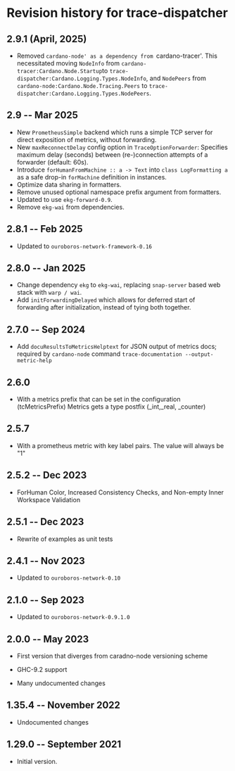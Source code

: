 # Revision history for trace-dispatcher

## 2.9.1 (April, 2025)
* Removed `cardano-node' as a dependency from `cardano-tracer'. This necessitated moving `NodeInfo` from
  `cardano-tracer:Cardano.Node.Startup`to `trace-dispatcher:Cardano.Logging.Types.NodeInfo`, and `NodePeers` from
  `cardano-node:Cardano.Node.Tracing.Peers` to `trace-dispatcher:Cardano.Logging.Types.NodePeers`.

## 2.9 -- Mar 2025

* New `PrometheusSimple` backend which runs a simple TCP server for direct exposition of metrics, without forwarding.
* New `maxReconnectDelay` config option in `TraceOptionForwarder`: Specifies maximum delay (seconds) between (re-)connection attempts of a forwarder (default: 60s).
* Introduce `forHumanFromMachine :: a -> Text` into `class LogFormatting a` as a safe drop-in `forMachine` definition in instances.
* Optimize data sharing in formatters.
* Remove unused optional namespace prefix argument from formatters.
* Updated to use `ekg-forward-0.9`.
* Remove `ekg-wai` from dependencies.

## 2.8.1 -- Feb 2025

* Updated to `ouroboros-network-framework-0.16`

## 2.8.0 -- Jan 2025

* Change dependency `ekg` to `ekg-wai`, replacing `snap-server` based web stack with `warp / wai`.
* Add `initForwardingDelayed` which allows for deferred start of forwarding after initialization, instead of tying both together.

## 2.7.0 -- Sep 2024

* Add `docuResultsToMetricsHelptext` for JSON output of metrics docs; required
  by `cardano-node` command `trace-documentation --output-metric-help`

## 2.6.0

* With a metrics prefix that can be set in the configuration (tcMetricsPrefix)
  Metrics gets a type postfix (_int,_real, _counter)

## 2.5.7

* With a prometheus metric with key label pairs. The value will always be "1"

## 2.5.2 -- Dec 2023

* ForHuman Color, Increased Consistency Checks, and Non-empty Inner Workspace Validation

## 2.5.1 -- Dec 2023

* Rewrite of examples as unit tests

## 2.4.1 -- Nov 2023

* Updated to `ouroboros-network-0.10`

## 2.1.0 -- Sep 2023

* Updated to `ouroboros-network-0.9.1.0`

## 2.0.0 -- May 2023

* First version that diverges from caradno-node versioning scheme

* GHC-9.2 support

* Many undocumented changes

## 1.35.4 -- November 2022

* Undocumented changes

## 1.29.0 -- September 2021

* Initial version.
